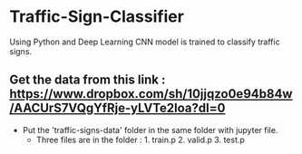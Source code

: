 # Traffic-Sign-Classifier
Using Python and Deep Learning CNN model is trained to classify traffic signs.

## Get the data from this link : https://www.dropbox.com/sh/10jjqzo0e94b84w/AACUrS7VQgYfRje-yLVTe2loa?dl=0

- Put the 'traffic-signs-data' folder in the same folder with jupyter file.
  - Three files are in the folder : 1. train.p
                                    2. valid.p
                                    3. test.p
